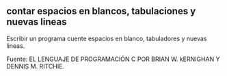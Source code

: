 ## contar espacios en blancos, tabulaciones y nuevas lineas

Escribir un programa cuente espacios en blanco, tabuladores y nuevas lineas.

Fuente: EL LENGUAJE DE PROGRAMACIÓN C POR BRIAN W. kERNIGHAN Y DENNIS M. RITCHIE.